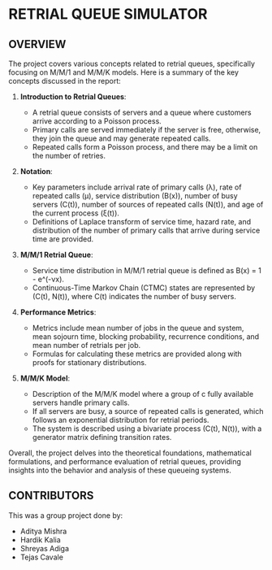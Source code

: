 # RETRIAL QUEUE SIMULATOR

## OVERVIEW
The project covers various concepts related to retrial queues, specifically focusing on M/M/1 and M/M/K models. Here is a summary of the key concepts discussed in the report:

1. **Introduction to Retrial Queues**:
   - A retrial queue consists of servers and a queue where customers arrive according to a Poisson process.
   - Primary calls are served immediately if the server is free, otherwise, they join the queue and may generate repeated calls.
   - Repeated calls form a Poisson process, and there may be a limit on the number of retries.

2. **Notation**:
   - Key parameters include arrival rate of primary calls (λ), rate of repeated calls (μ), service distribution (B(x)), number of busy servers (C(t)), number of sources of repeated calls (N(t)), and age of the current process (ξ(t)).
   - Definitions of Laplace transform of service time, hazard rate, and distribution of the number of primary calls that arrive during service time are provided.

3. **M/M/1 Retrial Queue**:
   - Service time distribution in M/M/1 retrial queue is defined as B(x) = 1 - e^(-νx).
   - Continuous-Time Markov Chain (CTMC) states are represented by (C(t), N(t)), where C(t) indicates the number of busy servers.

4. **Performance Metrics**:
   - Metrics include mean number of jobs in the queue and system, mean sojourn time, blocking probability, recurrence conditions, and mean number of retrials per job.
   - Formulas for calculating these metrics are provided along with proofs for stationary distributions.

5. **M/M/K Model**:
   - Description of the M/M/K model where a group of c fully available servers handle primary calls.
   - If all servers are busy, a source of repeated calls is generated, which follows an exponential distribution for retrial periods.
   - The system is described using a bivariate process (C(t), N(t)), with a generator matrix defining transition rates.

Overall, the project delves into the theoretical foundations, mathematical formulations, and performance evaluation of retrial queues, providing insights into the behavior and analysis of these queueing systems.

## CONTRIBUTORS
This was a group project done by:
- Aditya Mishra
- Hardik Kalia
- Shreyas Adiga
- Tejas Cavale


